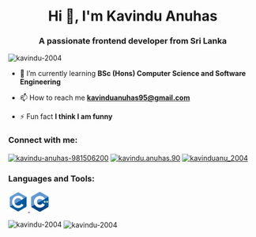 <h1 align="center">Hi 👋, I'm Kavindu Anuhas</h1>
<h3 align="center">A passionate frontend developer from Sri Lanka</h3>

<p align="left"> <img src="https://komarev.com/ghpvc/?username=kavindu-2004&label=Profile%20views&color=0e75b6&style=flat" alt="kavindu-2004" /> </p>

- 🌱 I’m currently learning **BSc (Hons) Computer Science and Software Engineering**

- 📫 How to reach me **kavinduanuhas95@gmail.com**

- ⚡ Fun fact **I think I am funny**

<h3 align="left">Connect with me:</h3>
<p align="left">
<a href="https://linkedin.com/in/kavindu-anuhas-981506200" target="blank"><img align="center" src="https://raw.githubusercontent.com/rahuldkjain/github-profile-readme-generator/master/src/images/icons/Social/linked-in-alt.svg" alt="kavindu-anuhas-981506200" height="30" width="40" /></a>
<a href="https://fb.com/kavindu.anuhas.90" target="blank"><img align="center" src="https://raw.githubusercontent.com/rahuldkjain/github-profile-readme-generator/master/src/images/icons/Social/facebook.svg" alt="kavindu.anuhas.90" height="30" width="40" /></a>
<a href="https://instagram.com/kavinduanu_2004" target="blank"><img align="center" src="https://raw.githubusercontent.com/rahuldkjain/github-profile-readme-generator/master/src/images/icons/Social/instagram.svg" alt="kavinduanu_2004" height="30" width="40" /></a>
</p>

<h3 align="left">Languages and Tools:</h3>
<p align="left"> <a href="https://www.cprogramming.com/" target="_blank" rel="noreferrer"> <img src="https://raw.githubusercontent.com/devicons/devicon/master/icons/c/c-original.svg" alt="c" width="40" height="40"/> </a> <a href="https://www.w3schools.com/cpp/" target="_blank" rel="noreferrer"> <img src="https://raw.githubusercontent.com/devicons/devicon/master/icons/cplusplus/cplusplus-original.svg" alt="cplusplus" width="40" height="40"/> </a> </p>

<p><img align="left" src="https://github-readme-stats.vercel.app/api/top-langs?username=kavindu-2004&show_icons=true&locale=en&layout=compact" alt="kavindu-2004" /></p>

<p>&nbsp;<img align="center" src="https://github-readme-stats.vercel.app/api?username=kavindu-2004&show_icons=true&locale=en" alt="kavindu-2004" /></p>
